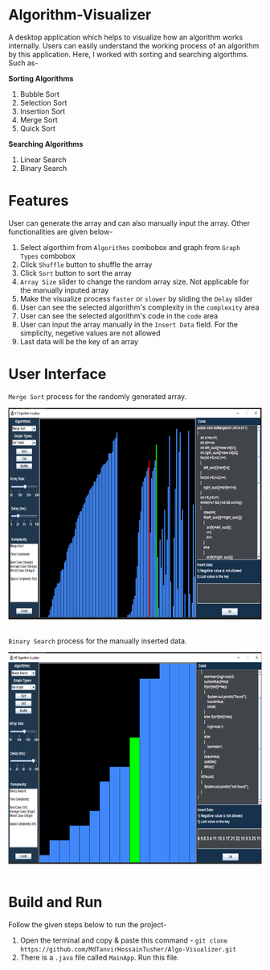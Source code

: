 # Algorithm-Visualizer

A desktop application which helps to visualize how an algorithm works internally. Users can easily understand the working process of an algorithm by this application. Here, I worked with sorting and searching algorthms. Such as-

**Sorting Algorithms**
1. Bubble Sort
2. Selection Sort
3. Insertion Sort
4. Merge Sort
5. Quick Sort

**Searching Algorithms**
1. Linear Search
2. Binary Search

# Features

User can generate the array and can also manually input the array. Other functionalities are given below-

1. Select algorthim from `Algorithms` combobox and graph from `Graph Types` combobox
2. Click `Shuffle` button to shuffle the array
3. Click `Sort` button to sort the array
4. `Array Size` slider to change the random array size. Not applicable for the manually inputed array
5. Make the visualize process `faster` or `slower` by sliding the `Delay` slider
6. User can see the selected algorithm's complexity in the `complexity` area
7. User can see the selected algorithm's code in the `code` area
8. User can input the array manually in the `Insert Data` field. For the simplicity, negetive values are not allowed
9. Last data will be the key of an array

# User Interface

`Merge Sort` process for the randomly generated array.

<img src="images/randomArray.PNG" alt="daily dump" style="width:750px;height:420px;"></br></br>

`Binary Search` process for the manually inserted data.

<img src="images/manualArray.PNG" alt="date option" style="width:750px;height:420px;"></br></br>

# Build and Run

Follow the given steps below to run the project-

1. Open the terminal and copy & paste this command - `git clone https://github.com/MdTanvirHossainTusher/Algo-Visualizer.git`
2. There is a `.java` file called `MainApp`. Run this file.
